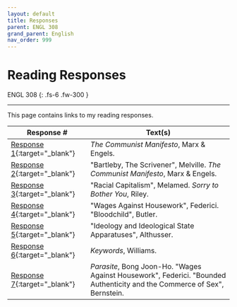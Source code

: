 ```yaml
---
layout: default
title: Responses
parent: ENGL 308
grand_parent: English
nav_order: 999
---
```


# Reading Responses

ENGL 308
{: .fs-6 .fw-300 }

---

This page contains links to my reading responses.

| Response # | Text(s) |
| --- | --- |
| [Response 1](http://andre-ye.github.io/uni/docs/eng/engl-308/files/Reader%20Response%201.pdf){:target="_blank"} | *The Communist Manifesto*, Marx & Engels. |
| [Response 2](http://andre-ye.github.io/uni/docs/eng/engl-308/files/Reader%20Response%202.pdf){:target="_blank"} | "Bartleby, The Scrivener", Melville. *The Communist Manifesto*, Marx & Engels. |
| [Response 3](http://andre-ye.github.io/uni/docs/eng/engl-308/files/Reading%20Response%203.pdf){:target="_blank"} | "Racial Capitalism", Melamed. *Sorry to Bother You*, Riley. |
| [Response 4](http://andre-ye.github.io/uni/docs/eng/engl-308/files/Reader%20Response%204.pdf){:target="_blank"} | "Wages Against Housework", Federici. "Bloodchild", Butler. |
| [Response 5](http://andre-ye.github.io/uni/docs/eng/engl-308/files/Reader%20Response%205.pdf){:target="_blank"} | "Ideology and Ideological State Apparatuses", Althusser. |
| [Response 6](http://andre-ye.github.io/uni/docs/eng/engl-308/files/Reader%20Response%206.pdf){:target="_blank"} | *Keywords*, Williams. |
| [Response 7](http://andre-ye.github.io/uni/docs/eng/engl-308/files/Reading%20Response%207.pdf){:target="_blank"} | *Parasite*, Bong Joon-Ho. "Wages Against Housework", Federici. "Bounded Authenticity and the Commerce of Sex", Bernstein. |
